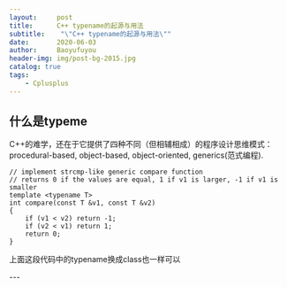 ```yaml
---
layout:     post
title:      C++ typename的起源与用法
subtitle:    "\"C++ typename的起源与用法\""
date:       2020-06-03
author:     Baoyufuyou
header-img: img/post-bg-2015.jpg
catalog: true
tags:
    - Cplusplus
---
```


## 什么是typeme
C++的难学，还在于它提供了四种不同（但相辅相成）的程序设计思维模式：procedural-based, object-based, object-oriented, generics(范式编程).
```
// implement strcmp-like generic compare function
// returns 0 if the values are equal, 1 if v1 is larger, -1 if v1 is smaller
template <typename T>
int compare(const T &v1, const T &v2)
{
    if (v1 < v2) return -1;
    if (v2 < v1) return 1;
    return 0;
}
```
上面这段代码中的typename换成class也一样可以

<p id = "build"></p>
---
